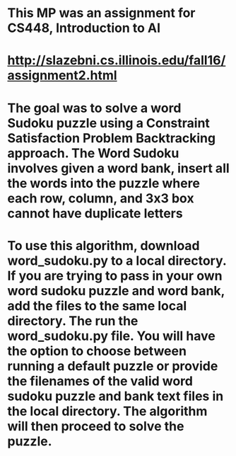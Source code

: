 # This MP was an assignment for CS448, Introduction to AI
# 	http://slazebni.cs.illinois.edu/fall16/assignment2.html
#
# The goal was to solve a word Sudoku puzzle using a Constraint Satisfaction Problem Backtracking approach. The Word Sudoku involves given a word bank, insert all the words into the puzzle where each row, column, and 3x3 box cannot have duplicate letters

# To use this algorithm, download word_sudoku.py to a local directory. If you are trying to pass in your own word sudoku puzzle and word bank, add the files to the same local directory. The run the word_sudoku.py file. You will have the option to choose between running a default puzzle or provide the filenames of the valid word sudoku puzzle and bank text files in the local directory. The algorithm will then proceed to solve the puzzle.
